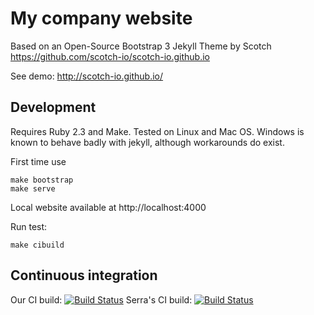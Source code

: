 # My company website

Based on an Open-Source Bootstrap 3 Jekyll Theme by Scotch
https://github.com/scotch-io/scotch-io.github.io

See demo:
http://scotch-io.github.io/

## Development

Requires Ruby 2.3 and Make. Tested on Linux and Mac OS. 
Windows is known to behave badly with jekyll, 
although workarounds do exist.

First time use

```
make bootstrap
make serve
```

Local website available at http://localhost:4000

Run test:

```
make cibuild
```

## Continuous integration
Our CI build:
[![Build Status](https://travis-ci.org/jkeuper/jkeuper.github.io.svg?branch=master)](https://travis-ci.org/jkeuper/jkeuper.github.io)
Serra's CI build:
[![Build Status](https://travis-ci.org/serra/jkeuper.github.io.svg?branch=master)](https://travis-ci.org/serra/jkeuper.github.io)
